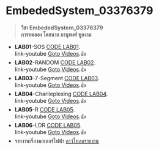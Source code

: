 # EmbededSystem_03376379<br>
> **วิชา EmbededSystem_03376379**<br>
> **การทดลอง โดยนาย ภานุพงศ์ พูลงาม**<br>
- **LAB01**-SOS [CODE LAB01](https://github.com/Panupong1234/EmbededSystem_03376379/tree/master/LAB01/LAB01-SOS). <br>
link-youtube [Goto Videos]( https://www.youtube.com/watch?v=MXU-09wCgFA).:+1: <br>
- **LAB02**-RANDOM [CODE LAB02](https://github.com/Panupong1234/EmbededSystem_03376379/tree/master/LAB02/LAB02-Random). <br>
link-youtube [Goto Videos](https://www.youtube.com/watch?v=iVWvsjDeMHc).:+1: <br>
- **LAB03**-7-Segment [CODE LAB03](https://github.com/Panupong1234/EmbededSystem_03376379/tree/master/LAB03/LAB03-SwapDigit). <br>
link-youtube [Goto Videos](https://www.youtube.com/watch?v=hdXjSMcecSE).:+1: <br>
- **LAB04**-Charlieplexing [CODE LAB04](https://github.com/Panupong1234/EmbededSystem_03376379/tree/master/LAB04/LAB04). <br>
link-youtube [Goto Videos](https://www.youtube.com/watch?v=J9O3kzS8zHY).:+1: <br>
- **LAB05**-R [CODE LAB05](https://github.com/Panupong1234/EmbededSystem_03376379/tree/master/LAB05R). <br>
link-youtube [Goto Videos](https://www.youtube.com/watch?v=nAwwwFrmna0).:+1: <br>
- **LAB06**-LDR [CODE LAB05](https://github.com/Panupong1234/EmbededSystem_03376379/tree/master/LAB05/LAB05). <br>
link-youtube [Goto Videos](https://www.youtube.com/watch?v=63B4K4EkAE8).:+1: <br>
- รายงานเรื่องมอเตอร์ไฟฟ้า [ดาว์โหลดรายงาน](https://github.com/Panupong1234/EmbededSystem_03376379/blob/master/%E0%B8%A1%E0%B8%AD%E0%B9%80%E0%B8%95%E0%B8%AD%E0%B8%A3%E0%B9%8C%E0%B9%84%E0%B8%9F%E0%B8%9F%E0%B9%89%E0%B8%B2%E0%B8%81%E0%B8%A3%E0%B8%B0%E0%B9%81%E0%B8%AA%E0%B8%95%E0%B8%A3%E0%B8%87.pdf) <br>
